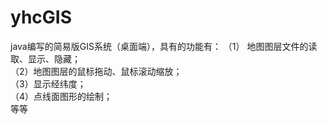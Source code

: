 # yhcGIS
java编写的简易版GIS系统（桌面端），具有的功能有：
（1） 地图图层文件的读取、显示、隐藏；  
（2）地图图层的鼠标拖动、鼠标滚动缩放；  
（3）显示经纬度；  
（4）点线面图形的绘制；  
等等
